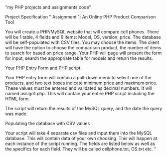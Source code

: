 "my PHP projects and assignments code" 

Project Specification
"
Assignment 1: An Online PHP Product Comparison Tool

You will create a PHP/MySQL website that will compare cell phones. There will be 1 table, 4 fields and 6 items: Model, OS, version, price. The database will be self-populated with CSV files. You may choose the items. The client will have the option to choose the comparison product, the number of items to search for based on price range. Your PHP will page will present the form for input, search the appropriate table for models and return the results.

Your PHP Entry Form and PHP script

Your PHP entry form will contain a pull-down menu to select one of the products, and two text boxes indicate minimum price and maximum price. These values must be entered and validated as decimal numbers. It will named assign1.php. This will contain your entire PHP script including the HTML form.

The script will return the results of the MySQL query, and the date the query was made.

Populating the database with CSV values

Your script will take 4 separate csv files and input them into the MySQL database. This will contain data of your own choosing. This will happen at each instance of the script running. The fields are listed below as well as the specifics for each field. They will be called cellphone.txt, OS.txt etc. 
"

